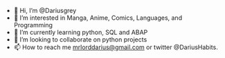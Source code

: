 - 👋 Hi, I’m @Dariusgrey
- 👀 I’m interested in Manga, Anime, Comics, Languages, and Programming
- 🌱 I’m currently learning python, SQL and ABAP
- 💞️ I’m looking to collaborate on python projects
- 📫 How to reach me mrlorddarius@gmail.com or twitter @DariusHabits.
<!---
Dariusgrey/Dariusgrey is a ✨ special ✨ repository because its `README.md` (this file) appears on your GitHub profile.
You can click the Preview link to take a look at your changes.
--->
